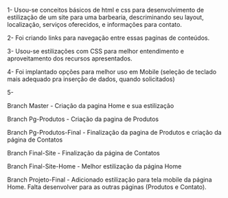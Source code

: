1- Usou-se conceitos básicos de html e css para desenvolvimento de estilização de um site para uma barbearia, descriminando seu layout, localização, serviços oferecidos, e informações para contato.

2- Foi criando links para navegação entre essas paginas de conteúdos.

3- Usou-se estilizações com CSS para melhor entendimento e aproveitamento dos recursos apresentados.

4- Foi implantado opções para melhor uso em Mobile (seleção de teclado mais adequado pra inserção de dados, quando solicitados)

5- 

Branch Master - Criação da pagina Home e sua estilização

Branch Pg-Produtos - Criação da pagina de Produtos

Branch Pg-Produtos-Final - Finalização da pagina de Produtos e criação da página de Contatos

Branch Final-Site - Finalização da página de Contatos

Branch Final-Site-Home - Melhor estilização da página Home

Branch Projeto-Final - Adicionado estilização para tela mobile da página Home. Falta desenvolver para as outras páginas (Produtos e Contato).
